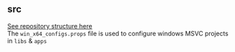 ## src
[See repository structure here](../readme.md) \
The `win_x64_configs.props` file is used to configure windows MSVC projects in `libs` & `apps`
